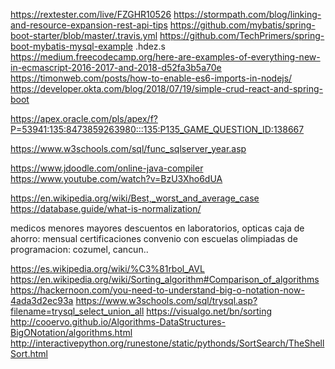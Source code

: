 https://rextester.com/live/FZGHR10526
https://stormpath.com/blog/linking-and-resource-expansion-rest-api-tips
https://github.com/mybatis/spring-boot-starter/blob/master/.travis.yml
https://github.com/TechPrimers/spring-boot-mybatis-mysql-example
.hdez.s
https://medium.freecodecamp.org/here-are-examples-of-everything-new-in-ecmascript-2016-2017-and-2018-d52fa3b5a70e
https://timonweb.com/posts/how-to-enable-es6-imports-in-nodejs/
https://developer.okta.com/blog/2018/07/19/simple-crud-react-and-spring-boot

https://apex.oracle.com/pls/apex/f?P=53941:135:8473859263980:::135:P135_GAME_QUESTION_ID:138667

https://www.w3schools.com/sql/func_sqlserver_year.asp

https://www.jdoodle.com/online-java-compiler
https://www.youtube.com/watch?v=BzU3Xho6dUA

https://en.wikipedia.org/wiki/Best,_worst_and_average_case
https://database.guide/what-is-normalization/

medicos menores mayores
descuentos en laboratorios, opticas
caja de ahorro: mensual 
certificaciones
convenio con escuelas
olimpiadas de programacion: cozumel, cancun..

https://es.wikipedia.org/wiki/%C3%81rbol_AVL
https://en.wikipedia.org/wiki/Sorting_algorithm#Comparison_of_algorithms
https://hackernoon.com/you-need-to-understand-big-o-notation-now-4ada3d2ec93a
https://www.w3schools.com/sql/trysql.asp?filename=trysql_select_union_all
https://visualgo.net/bn/sorting
http://cooervo.github.io/Algorithms-DataStructures-BigONotation/algorithms.html
http://interactivepython.org/runestone/static/pythonds/SortSearch/TheShellSort.html